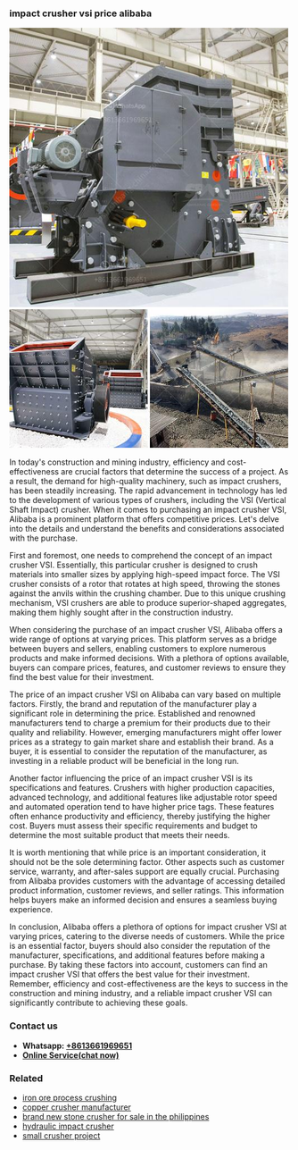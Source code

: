 <h3>impact crusher vsi price alibaba</h3><img src='1708408212.jpg' alt=''><p>In today's construction and mining industry, efficiency and cost-effectiveness are crucial factors that determine the success of a project. As a result, the demand for high-quality machinery, such as impact crushers, has been steadily increasing. The rapid advancement in technology has led to the development of various types of crushers, including the VSI (Vertical Shaft Impact) crusher. When it comes to purchasing an impact crusher VSI, Alibaba is a prominent platform that offers competitive prices. Let's delve into the details and understand the benefits and considerations associated with the purchase.</p><p>First and foremost, one needs to comprehend the concept of an impact crusher VSI. Essentially, this particular crusher is designed to crush materials into smaller sizes by applying high-speed impact force. The VSI crusher consists of a rotor that rotates at high speed, throwing the stones against the anvils within the crushing chamber. Due to this unique crushing mechanism, VSI crushers are able to produce superior-shaped aggregates, making them highly sought after in the construction industry.</p><p>When considering the purchase of an impact crusher VSI, Alibaba offers a wide range of options at varying prices. This platform serves as a bridge between buyers and sellers, enabling customers to explore numerous products and make informed decisions. With a plethora of options available, buyers can compare prices, features, and customer reviews to ensure they find the best value for their investment.</p><p>The price of an impact crusher VSI on Alibaba can vary based on multiple factors. Firstly, the brand and reputation of the manufacturer play a significant role in determining the price. Established and renowned manufacturers tend to charge a premium for their products due to their quality and reliability. However, emerging manufacturers might offer lower prices as a strategy to gain market share and establish their brand. As a buyer, it is essential to consider the reputation of the manufacturer, as investing in a reliable product will be beneficial in the long run.</p><p>Another factor influencing the price of an impact crusher VSI is its specifications and features. Crushers with higher production capacities, advanced technology, and additional features like adjustable rotor speed and automated operation tend to have higher price tags. These features often enhance productivity and efficiency, thereby justifying the higher cost. Buyers must assess their specific requirements and budget to determine the most suitable product that meets their needs.</p><p>It is worth mentioning that while price is an important consideration, it should not be the sole determining factor. Other aspects such as customer service, warranty, and after-sales support are equally crucial. Purchasing from Alibaba provides customers with the advantage of accessing detailed product information, customer reviews, and seller ratings. This information helps buyers make an informed decision and ensures a seamless buying experience.</p><p>In conclusion, Alibaba offers a plethora of options for impact crusher VSI at varying prices, catering to the diverse needs of customers. While the price is an essential factor, buyers should also consider the reputation of the manufacturer, specifications, and additional features before making a purchase. By taking these factors into account, customers can find an impact crusher VSI that offers the best value for their investment. Remember, efficiency and cost-effectiveness are the keys to success in the construction and mining industry, and a reliable impact crusher VSI can significantly contribute to achieving these goals.</p><h3>Contact us</h3><ul><li><strong>Whatsapp:&nbsp;<a href="https://wa.me/8613661969651">+8613661969651</a></strong></li><li><a href="https://swt.shibang-china.com/?git&amp;zhl&amp;impact crusher vsi price alibaba"><strong>Online Service(chat now)</strong></a></li></ul><h3>Related</h3><ul><li><a href='iron ore process crushing.md'>iron ore process crushing</a></li><li><a href='copper crusher manufacturer.md'>copper crusher manufacturer</a></li><li><a href='brand new stone crusher for sale in the philippines.md'>brand new stone crusher for sale in the philippines</a></li><li><a href='hydraulic impact crusher.md'>hydraulic impact crusher</a></li><li><a href='small crusher project.md'>small crusher project</a></li></ul>